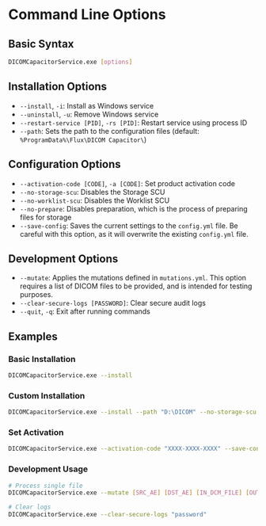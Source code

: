 # Command Line Options

## Basic Syntax
```bash
DICOMCapacitorService.exe [options]
```

## Installation Options
- `--install`, `-i`: Install as Windows service
- `--uninstall`, `-u`: Remove Windows service
- `--restart-service [PID]`, `-rs [PID]`: Restart service using process ID
- `--path`: Sets the path to the configuration files (default: `%ProgramData%\Flux\DICOM Capacitor\`)

## Configuration Options
- `--activation-code [CODE]`, `-a [CODE]`: Set product activation code
- `--no-storage-scu`: Disables the Storage SCU
- `--no-worklist-scu`: Disables the Worklist SCU
- `--no-prepare`: Disables preparation, which is the process of preparing files for storage
- `--save-config`: Saves the current settings to the `config.yml` file.  Be careful with this option, as it
  will overwrite the existing `config.yml` file.

## Development Options
- `--mutate`: Applies the mutations defined in `mutations.yml`. This option requires a list of
  DICOM files to be provided, and is intended for testing purposes.
- `--clear-secure-logs [PASSWORD]`: Clear secure audit logs
- `--quit`, `-q`: Exit after running commands

## Examples

### Basic Installation
```bash
DICOMCapacitorService.exe --install
```

### Custom Installation
```bash
DICOMCapacitorService.exe --install --path "D:\DICOM" --no-storage-scu --save-config
```

### Set Activation
```bash
DICOMCapacitorService.exe --activation-code "XXXX-XXXX-XXXX" --save-config
```

### Development Usage
```bash
# Process single file
DICOMCapacitorService.exe --mutate [SRC_AE] [DST_AE] [IN_DCM_FILE] [OUT_DCM_FILE]

# Clear logs
DICOMCapacitorService.exe --clear-secure-logs "password"
```

